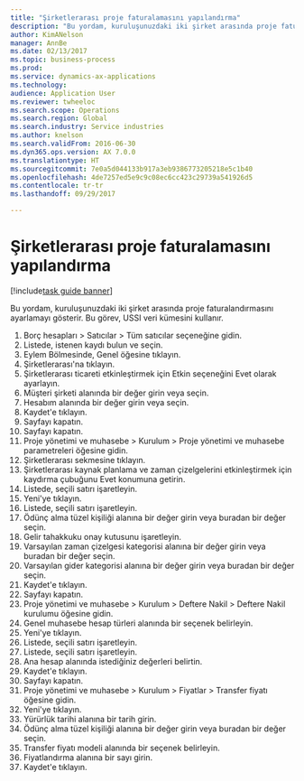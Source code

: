```yaml
--- 
title: "Şirketlerarası proje faturalamasını yapılandırma"
description: "Bu yordam, kuruluşunuzdaki iki şirket arasında proje faturalandırmasını ayarlamayı gösterir."
author: KimANelson
manager: AnnBe
ms.date: 02/13/2017
ms.topic: business-process
ms.prod: 
ms.service: dynamics-ax-applications
ms.technology: 
audience: Application User
ms.reviewer: twheeloc
ms.search.scope: Operations
ms.search.region: Global
ms.search.industry: Service industries
ms.author: knelson
ms.search.validFrom: 2016-06-30
ms.dyn365.ops.version: AX 7.0.0
ms.translationtype: HT
ms.sourcegitcommit: 7e0a5d044133b917a3eb9386773205218e5c1b40
ms.openlocfilehash: 4de7257ed5e9c9c08ec6cc423c29739a541926d5
ms.contentlocale: tr-tr
ms.lasthandoff: 09/29/2017

---
```

# <a name="configure-intercompany-project-invoicing"></a>Şirketlerarası proje faturalamasını yapılandırma

[!include[task guide banner](../../includes/task-guide-banner.md)]

Bu yordam, kuruluşunuzdaki iki şirket arasında proje faturalandırmasını ayarlamayı gösterir. Bu görev, USSI veri kümesini kullanır.

1. Borç hesapları > Satıcılar > Tüm satıcılar seçeneğine gidin.
2. Listede, istenen kaydı bulun ve seçin.
3. Eylem Bölmesinde, Genel öğesine tıklayın.
4. Şirketlerarası'na tıklayın.
5. Şirketlerarası ticareti etkinleştirmek için Etkin seçeneğini Evet olarak ayarlayın.
6. Müşteri şirketi alanında bir değer girin veya seçin.
7. Hesabım alanında bir değer girin veya seçin.
8. Kaydet'e tıklayın.
9. Sayfayı kapatın.
10. Sayfayı kapatın.
11. Proje yönetimi ve muhasebe > Kurulum > Proje yönetimi ve muhasebe parametreleri öğesine gidin.
12. Şirketlerarası sekmesine tıklayın.
13. Şirketlerarası kaynak planlama ve zaman çizelgelerini etkinleştirmek için kaydırma çubuğunu Evet konumuna getirin.
14. Listede, seçili satırı işaretleyin.
15. Yeni'ye tıklayın.
16. Listede, seçili satırı işaretleyin.
17. Ödünç alma tüzel kişiliği alanına bir değer girin veya buradan bir değer seçin.
18. Gelir tahakkuku onay kutusunu işaretleyin.
19. Varsayılan zaman çizelgesi kategorisi alanına bir değer girin veya buradan bir değer seçin.
20. Varsayılan gider kategorisi alanına bir değer girin veya buradan bir değer seçin.
21. Kaydet'e tıklayın.
22. Sayfayı kapatın.
23. Proje yönetimi ve muhasebe > Kurulum > Deftere Nakil > Deftere Nakil kurulumu öğesine gidin.
24. Genel muhasebe hesap türleri alanında bir seçenek belirleyin.
25. Yeni'ye tıklayın.
26. Listede, seçili satırı işaretleyin.
27. Listede, seçili satırı işaretleyin.
28. Ana hesap alanında istediğiniz değerleri belirtin.
29. Kaydet'e tıklayın.
30. Sayfayı kapatın.
31. Proje yönetimi ve muhasebe > Kurulum > Fiyatlar > Transfer fiyatı öğesine gidin.
32. Yeni'ye tıklayın.
33. Yürürlük tarihi alanına bir tarih girin.
34. Ödünç alma tüzel kişiliği alanına bir değer girin veya buradan bir değer seçin.
35. Transfer fiyatı modeli alanında bir seçenek belirleyin.
36. Fiyatlandırma alanına bir sayı girin.
37. Kaydet'e tıklayın.


